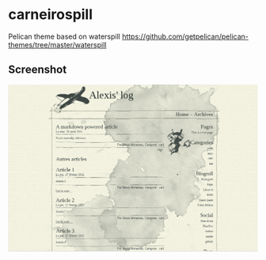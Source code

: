 # carneirospill #
Pelican theme based on waterspill
https://github.com/getpelican/pelican-themes/tree/master/waterspill


## Screenshot ##

![screenshot](screenshot.png)
